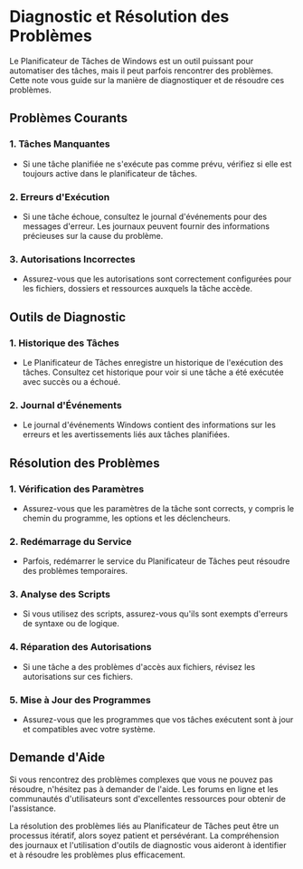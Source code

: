 
# Diagnostic et Résolution des Problèmes


Le Planificateur de Tâches de Windows est un outil puissant pour automatiser des tâches, mais il peut parfois rencontrer des problèmes. Cette note vous guide sur la manière de diagnostiquer et de résoudre ces problèmes.

## Problèmes Courants

### 1. Tâches Manquantes

- Si une tâche planifiée ne s'exécute pas comme prévu, vérifiez si elle est toujours active dans le planificateur de tâches.

### 2. Erreurs d'Exécution

- Si une tâche échoue, consultez le journal d'événements pour des messages d'erreur. Les journaux peuvent fournir des informations précieuses sur la cause du problème.

### 3. Autorisations Incorrectes

- Assurez-vous que les autorisations sont correctement configurées pour les fichiers, dossiers et ressources auxquels la tâche accède.

## Outils de Diagnostic

### 1. Historique des Tâches

- Le Planificateur de Tâches enregistre un historique de l'exécution des tâches. Consultez cet historique pour voir si une tâche a été exécutée avec succès ou a échoué.

### 2. Journal d'Événements

- Le journal d'événements Windows contient des informations sur les erreurs et les avertissements liés aux tâches planifiées.

## Résolution des Problèmes

### 1. Vérification des Paramètres

- Assurez-vous que les paramètres de la tâche sont corrects, y compris le chemin du programme, les options et les déclencheurs.

### 2. Redémarrage du Service

- Parfois, redémarrer le service du Planificateur de Tâches peut résoudre des problèmes temporaires.

### 3. Analyse des Scripts

- Si vous utilisez des scripts, assurez-vous qu'ils sont exempts d'erreurs de syntaxe ou de logique.

### 4. Réparation des Autorisations

- Si une tâche a des problèmes d'accès aux fichiers, révisez les autorisations sur ces fichiers.

### 5. Mise à Jour des Programmes

- Assurez-vous que les programmes que vos tâches exécutent sont à jour et compatibles avec votre système.

## Demande d'Aide

Si vous rencontrez des problèmes complexes que vous ne pouvez pas résoudre, n'hésitez pas à demander de l'aide. Les forums en ligne et les communautés d'utilisateurs sont d'excellentes ressources pour obtenir de l'assistance.

La résolution des problèmes liés au Planificateur de Tâches peut être un processus itératif, alors soyez patient et persévérant. La compréhension des journaux et l'utilisation d'outils de diagnostic vous aideront à identifier et à résoudre les problèmes plus efficacement.

